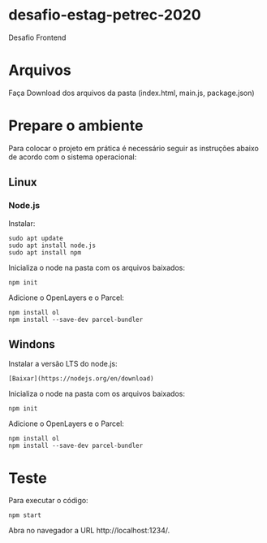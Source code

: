 # desafio-estag-petrec-2020
Desafio Frontend

# Arquivos 
Faça Download dos arquivos da pasta (index.html, main.js, package.json)

# Prepare o ambiente
Para colocar o projeto em prática é necessário seguir as instruções abaixo de acordo com o sistema operacional:
## Linux
### Node.js
Instalar: 

    sudo apt update
    sudo apt install node.js
    sudo apt install npm
    
Inicializa o node na pasta com os arquivos baixados:

    npm init
    
Adicione o OpenLayers e o Parcel:

    npm install ol
    npm install --save-dev parcel-bundler

## Windons
Instalar a versão LTS do node.js:

    [Baixar](https://nodejs.org/en/download)
    
Inicializa o node na pasta com os arquivos baixados:

    npm init
    
Adicione o OpenLayers e o Parcel:

    npm install ol
    npm install --save-dev parcel-bundler

# Teste
Para executar o código:

    npm start

Abra no navegador a URL http://localhost:1234/. 


